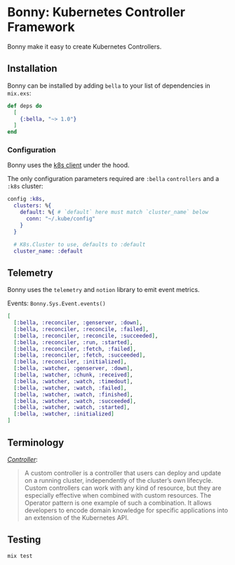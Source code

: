 # Bonny: Kubernetes Controller Framework

Bonny make it easy to create Kubernetes Controllers.

## Installation

Bonny can be installed by adding `bella` to your list of dependencies in `mix.exs`:

```elixir
def deps do
  [
    {:bella, "~> 1.0"}
  ]
end
```

### Configuration

Bonny uses the [k8s client](https://github.com/coryodaniel/k8s) under the hood.

The only configuration parameters required are `:bella` `controllers` and a `:k8s` cluster:

```elixir
config :k8s,
  clusters: %{
    default: %{ # `default` here must match `cluster_name` below
      conn: "~/.kube/config"
    }
  }

  # K8s.Cluster to use, defaults to :default
  cluster_name: :default
```

## Telemetry

Bonny uses the `telemetry` and `notion` library to emit event metrics.

Events: `Bonny.Sys.Event.events()`

```elixir
[
  [:bella, :reconciler, :genserver, :down],
  [:bella, :reconciler, :reconcile, :failed],
  [:bella, :reconciler, :reconcile, :succeeded],
  [:bella, :reconciler, :run, :started],
  [:bella, :reconciler, :fetch, :failed],
  [:bella, :reconciler, :fetch, :succeeded],
  [:bella, :reconciler, :initialized],
  [:bella, :watcher, :genserver, :down],
  [:bella, :watcher, :chunk, :received],
  [:bella, :watcher, :watch, :timedout],
  [:bella, :watcher, :watch, :failed],
  [:bella, :watcher, :watch, :finished],
  [:bella, :watcher, :watch, :succeeded],
  [:bella, :watcher, :watch, :started],
  [:bella, :watcher, :initialized]
]
```

## Terminology

_[Controller](https://kubernetes.io/docs/concepts/extend-kubernetes/api-extension/custom-resources/#custom-controllers)_:

> A custom controller is a controller that users can deploy and update on a running cluster, independently of the cluster’s own lifecycle. Custom controllers can work with any kind of resource, but they are especially effective when combined with custom resources. The Operator pattern is one example of such a combination. It allows developers to encode domain knowledge for specific applications into an extension of the Kubernetes API.

## Testing

```elixir
mix test
```
